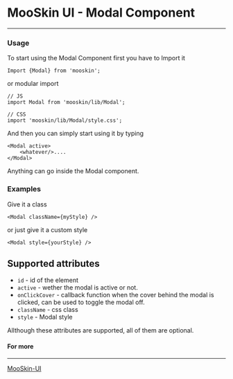# MooSkin UI - Modal Component

___

### Usage

To start using the Modal Component first you have to Import it

```
Import {Modal} from 'mooskin';
```
or modular import
```
// JS
import Modal from 'mooskin/lib/Modal';

// CSS
import 'mooskin/lib/Modal/style.css';
```


And then you can simply start using it by typing

```
<Modal active>
    <whatever/>....
</Modal>
```

Anything can go inside the Modal component.

### Examples

Give it a class 

```
<Modal className={myStyle} />
```

or just give it a custom style

```
<Modal style={yourStyle} />
```

<div class="playground-doc">

## Supported attributes 

* `id` - id of the element
* `active` - wether the modal is active or not.
* `onClickCover` - callback function when the cover behind the modal is clicked, can be used to toggle the modal off.
* `className` - css class
* `style` - Modal style

</div>

Allthough these attributes are supported, all of them are optional.

#### For more

___

[MooSkin-UI](https://github.com/moosend/mooskin-ui)